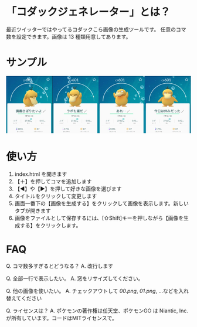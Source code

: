 # 「コダックジェネレーター」とは？
最近ツイッターではやってるコダックこら画像の生成ツールです。
任意のコマ数を設定できます。画像は 13 種類用意してあります。

# サンプル
![サンプル画像](test.jpg)

# 使い方
1. index.html を開きます
2. 【＋】を押してコマを追加します
3. 【◀】や【▶】を押して好きな画像を選びます
4. タイトルをクリックして変更します
5. 画面一番下の【画像を生成する】をクリックして画像を表示します。新しいタブが開きます
6. 画像をファイルとして保存するには、[⇧Shift]キーを押しながら【画像を生成する】をクリックします。

# FAQ

Q. コマ数多すぎるとどうなる？
A. 改行します

Q. 全部一行で表示したい。
A. 窓をリサイズしてください。

Q. 他の画像を使いたい。
A. チェックアウトして _00.png_, _01.png_, ...などを入れ替えてください

Q. ライセンスは？
A. ポケモンの著作権は任天堂、ポケモンGO は Niantic, Inc. が所有しています。コードはMITライセンスで。
 